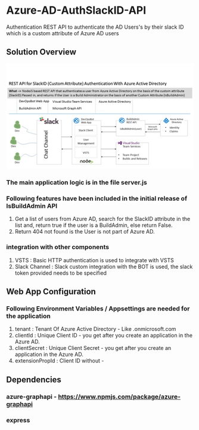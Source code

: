 # Azure-AD-AuthSlackID-API
Authentication REST API to authenticate the AD Users's by their slack ID which is a custom attribute of Azure AD users

## Solution Overview
![Solution Overview](https://github.com/brijrajsingh/Azure-AD-AuthSlackID-API/blob/master/AD-Pic.png "Solution Overview")

### The main application logic is in the file server.js

### Following features have been included in the initial release of IsBuildAdmin API 
1. Get a list of users from Azure AD, search for the SlackID attribute in the list and, return true if the user is a BuildAdmin, else return False.
2. Return 404 not found is the User is not part of Azure AD.

### integration with other components
1. VSTS : Basic HTTP authentication is used to integrate with VSTS
2. Slack Channel : Slack custom integration with the BOT is used, the slack token provided needs to be specified

## Web App Configuration
### Following Environment Variables / Appsettings are needed for the application
1. tenant : Tenant Of Azure Active Directory - Like <AdName>.onmicrosoft.com 
2. clientId : Unique Client ID - you get after you create an application in the Azure AD.
3. clientSecret : Unique Client Secret - you get after you create an application in the Azure AD.
4. extensionPropId : Client ID without -

## Dependencies
### azure-graphapi - https://www.npmjs.com/package/azure-graphapi 
### express 
